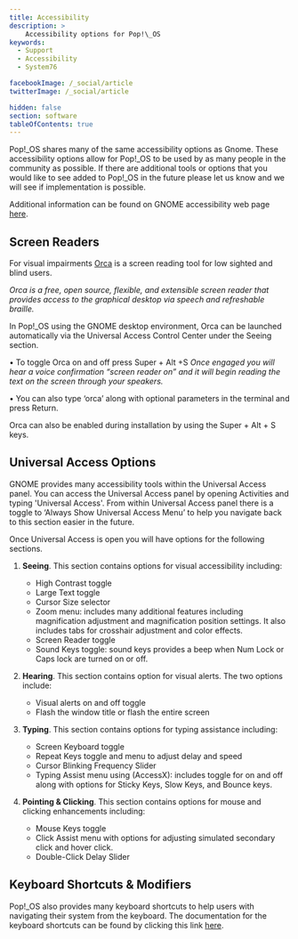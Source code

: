 ```yaml
---
title: Accessibility
description: >
    Accessibility options for Pop!\_OS
keywords:
  - Support
  - Accessibility
  - System76

facebookImage: /_social/article
twitterImage: /_social/article

hidden: false
section: software
tableOfContents: true
---
```


Pop!_OS shares many of the same accessibility options as Gnome. These accessibility options allow for Pop!_OS to be used by as many people in the community as possible. If there are additional tools or options that you would like to see added to Pop!_OS in the future please let us know and we will see if implementation is possible.

Additional information can be found on GNOME accessibility web page [here](https://help.gnome.org/users/gnome-help/stable/a11y.html).

## Screen Readers

For visual impairments [Orca](https://help.gnome.org/users/orca/stable/introduction.html.en) is a screen reading tool for low sighted and blind users.

*Orca is a free, open source, flexible, and extensible screen reader that provides access to the graphical desktop via speech and refreshable braille.*

In Pop!_OS using the GNOME desktop environment, Orca can be launched automatically via the Universal Access Control Center under the Seeing section.

• To toggle Orca on and off press Super + Alt +S
*Once engaged you will hear a voice confirmation “screen reader on” and it will begin reading the text on the screen through your speakers.*

• You can also type ‘orca’ along with optional parameters in the terminal and press Return.

Orca can also be enabled during installation by using the Super + Alt + S keys.

## Universal Access Options

GNOME provides many accessibility tools within the Universal Access panel. You can access the Universal Access panel by opening Activities and typing 'Universal Access'. From within Universal Access panel there is a toggle to ‘Always Show Universal Access Menu’ to help you navigate back to this section easier in the future.

Once Universal Access is open you will have options for the following sections.

1. **Seeing**. This section contains options for visual accessibility including:
    - High Contrast toggle
    - Large Text toggle
    - Cursor Size selector
    - Zoom menu: includes many additional features including magnification adjustment and magnification position settings. It also includes tabs for crosshair adjustment and color effects.
    - Screen Reader toggle
    - Sound Keys toggle: sound keys provides a beep when Num Lock or Caps lock are turned on or off.

2. **Hearing**. This section contains option for visual alerts. The two options include:
    - Visual alerts on and off toggle
    - Flash the window title or flash the entire screen

3. **Typing**. This section contains options for typing assistance including:
    - Screen Keyboard toggle
    - Repeat Keys toggle and menu to adjust delay and speed
    - Cursor Blinking Frequency Slider
    - Typing Assist menu using (AccessX): includes toggle for on and off along with options for Sticky Keys, Slow Keys, and Bounce keys.

4. **Pointing & Clicking**. This section contains options for mouse and clicking enhancements including:
    - Mouse Keys toggle
    - Click Assist menu with options for adjusting simulated secondary click and hover click.
    - Double-Click Delay Slider  

## Keyboard Shortcuts & Modifiers

Pop!_OS also provides many keyboard shortcuts to help users with navigating their system from the keyboard. The documentation for the keyboard shortcuts can be found by clicking this link [here](https://pop.system76.com/docs/keyboard-shortcuts/).
